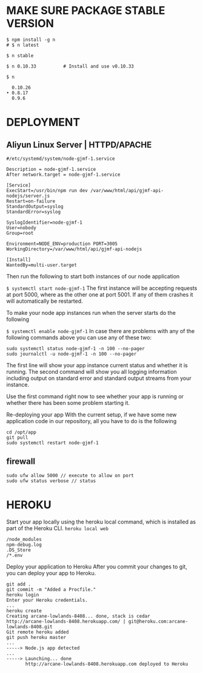 # MAKE SURE PACKAGE STABLE VERSION

```
$ npm install -g n
# $ n latest

$ n stable

$ n 0.10.33          # Install and use v0.10.33

$ n

  0.10.26
• 0.8.17
  0.9.6
```

# DEPLOYMENT

## Aliyun Linux Server | HTTPD/APACHE

```
#/etc/systemd/system/node-gjmf-1.service

Description = node-gjmf-1.service
After network.target = node-gjmf-1.service

[Service]
ExecStart=/usr/bin/npm run dev /var/www/html/api/gjmf-api-nodejs/server.js
Restart=on-failure
StandardOutput=syslog
StandardError=syslog

SyslogIdentifier=node-gjmf-1
User=nobody
Group=root

Environment=NODE_ENV=production PORT=3005
WorkingDirectory=/var/www/html/api/gjmf-api-nodejs

[Install]
WantedBy=multi-user.target
```

Then run the following to start both instances of our node application

`$ systemctl start node-gjmf-1`
The first instance will be accepting requests at port 5000, where as the other one at port 5001. If any of them crashes it will automatically be restarted.

To make your node app instances run when the server starts do the following

`$ systemctl enable node-gjmf-1`
In case there are problems with any of the following commands above you can use any of these two:

```
sudo systemctl status node-gjmf-1 -n 100 --no-pager
sudo journalctl -u node-gjmf-1 -n 100 --no-pager
```

The first line will show your app instance current status and whether it is running. The second command will show you all logging information including output on standard error and standard output streams from your instance.

Use the first command right now to see whether your app is running or whether there has been some problem starting it.

Re-deploying your app
With the current setup, if we have some new application code in our repository, all you have to do is the following

```
cd /opt/app
git pull
sudo systemctl restart node-gjmf-1
```

## firewall

```
sudo ufw allow 5000 // execute to allow on port
sudo ufw status verbose // status
```

# HEROKU

Start your app locally using the heroku local command, which is installed as part of the Heroku CLI.
`heroku local web`

```
/node_modules
npm-debug.log
.DS_Store
/*.env
```

Deploy your application to Heroku
After you commit your changes to git, you can deploy your app to Heroku.

```
git add .
git commit -m "Added a Procfile."
heroku login
Enter your Heroku credentials.
...
heroku create
Creating arcane-lowlands-8408... done, stack is cedar
http://arcane-lowlands-8408.herokuapp.com/ | git@heroku.com:arcane-lowlands-8408.git
Git remote heroku added
git push heroku master
...
-----> Node.js app detected
...
-----> Launching... done
       http://arcane-lowlands-8408.herokuapp.com deployed to Heroku
```
